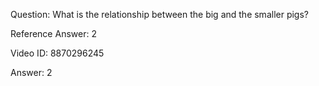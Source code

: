 Question: What is the relationship between the big and the smaller pigs?

Reference Answer: 2

Video ID: 8870296245

Answer: 2

